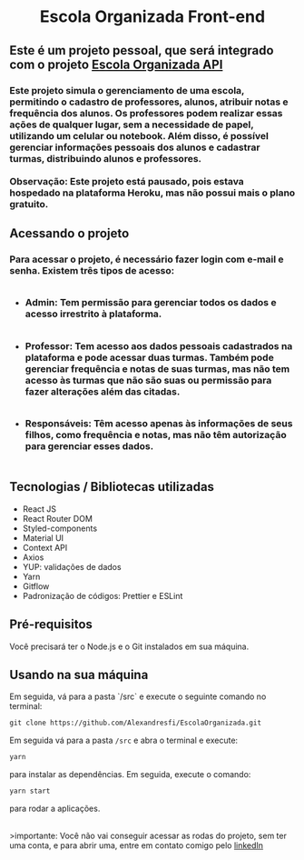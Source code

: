 <h1 align="center">Escola Organizada Front-end</h1>

<h2>Este é um projeto pessoal, que será integrado com o projeto <a href="https://github.com/Alexandresfi/api-escola-organizada">Escola Organizada API</a></h2>

<h3> 
  Este projeto simula o gerenciamento de uma escola, permitindo o cadastro de professores, alunos, atribuir notas e frequência dos alunos. Os professores podem realizar essas ações de qualquer lugar, sem a necessidade de papel, utilizando um celular ou notebook. Além disso, é possível gerenciar informações pessoais dos alunos e cadastrar turmas, distribuindo alunos e professores.
  <br><br>
  Observação: Este projeto está pausado, pois estava hospedado na plataforma Heroku, mas não possui mais o plano gratuito.
</h3>

<h2>Acessando o projeto</h2>

<h3> 
  Para acessar o projeto, é necessário fazer login com e-mail e senha. Existem três tipos de acesso: <br><br>
  
  - Admin: Tem permissão para gerenciar todos os dados e acesso irrestrito à plataforma.<br><br>
  
  - Professor: Tem acesso aos dados pessoais cadastrados na plataforma e pode acessar duas turmas. Também 
  pode gerenciar frequência e notas de suas turmas, mas não tem acesso às turmas que não são suas ou permissão 
  para fazer alterações além das citadas.<br><br>
  
  - Responsáveis: Têm acesso apenas às informações de seus filhos, como frequência e notas, mas não têm autorização para gerenciar esses dados.<br><br>
</h3>

<h2>Tecnologias / Bibliotecas utilizadas</h2>

- React JS
- React Router DOM
- Styled-components
- Material UI
- Context API
- Axios
- YUP: validações de dados
- Yarn
- Gitflow
- Padronização de códigos: Prettier e ESLint

<h2>Pré-requisitos</h2>

<p>Você precisará ter o Node.js e o Git instalados em sua máquina.</p>

<h2>Usando na sua máquina</h2>

<p>Em seguida, vá para a pasta `/src` e execute o seguinte comando no terminal:</p>

```md
git clone https://github.com/Alexandresfi/EscolaOrganizada.git
```

Em seguida vá para a pasta `/src` e abra o terminal  e execute: 

```md
yarn
```

para instalar as dependências. Em seguida, execute o comando: 

```md
yarn start
```

para rodar a aplicações. 
  
<br>
>importante: Você não vai conseguir acessar as rodas do projeto, sem ter uma conta, e para abrir uma, entre em contato comigo pelo <a href="https://www.linkedin.com/in/alexandre-nascimento-66692920a/">linkedIn</a> 
